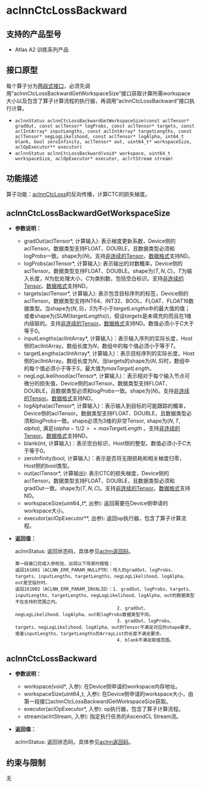 # aclnnCtcLossBackward 

## 支持的产品型号
- Atlas A2 训练系列产品

## 接口原型
每个算子分为[两段式接口](common/两段式接口.md)，必须先调用“aclnnCtcLossBackwardGetWorkspaceSize”接口获取计算所需workspace大小以及包含了算子计算流程的执行器，再调用“aclnnCtcLossBackward”接口执行计算。

- `aclnnStatus aclnnCtcLossBackwardGetWorkspaceSize(const aclTensor* gradOut, const aclTensor* logProbs, const aclTensor* targets, const aclIntArray* inputLengths, const aclIntArray* targetLengths, const aclTensor* negLogLikelihood, const aclTensor* logAlpha, int64_t blank, bool zeroInfinity, aclTensor* out, uint64_t* workspaceSize, aclOpExecutor** executor)`
- `aclnnStatus aclnnCtcLossBackward(void* workspace, uint64_t workspaceSize, aclOpExecutor* executor, aclrtStream stream)`

## 功能描述

算子功能：[aclnnCtcLoss](aclnnCtcLoss.md)的反向传播，计算CTC的损失梯度。


## aclnnCtcLossBackwardGetWorkspaceSize

- **参数说明：**

  - gradOut(aclTensor*, 计算输入): 表示梯度更新系数，Device侧的aclTensor。数据类型支持FLOAT、DOUBLE，且数据类型必须和logProbs一致。shape为($N$)。支持[非连续的Tensor](common/非连续的Tensor.md)。[数据格式](common/数据格式.md)支持ND。
  - logProbs(aclTensor*, 计算输入): 表示输出的对数概率，Device侧的aclTensor。数据类型支持FLOAT、DOUBLE。shape为($T, N, C$)，$T$为输入长度，$N$为批处理大小，$C$为类别数，包括空白标识。支持[非连续的Tensor](common/非连续的Tensor.md)。[数据格式](common/数据格式.md)支持ND。
  - targets(aclTensor*, 计算输入): 表示包含目标序列的标签，Device侧的aclTensor。数据类型支持INT64、INT32、BOOL、FLOAT、FLOAT16数据类型。当shape为($N, S$)，$S$为不小于$targetLengths$中的最大值的值；或者shape为(SUM($targetLengths$))，假设$targets$是未填充的而且在1维内级联的。支持[非连续的Tensor](common/非连续的Tensor.md)。[数据格式](common/数据格式.md)支持ND。数值必须小于$C$大于等于0。
  - inputLengths(aclIntArray*, 计算输入)：表示输入序列的实际长度，Host侧的aclIntArray。数组长度为$N$，数组中的每个值必须小于等于$T$。
  - targetLengths(aclIntArray*, 计算输入)：表示目标序列的实际长度，Host侧的aclIntArray。数组长度为$N$，当targets的shape为($N,S$)时，数组中的每个值必须小于等于$S$，最大值为$maxTargetLength$。
  - negLogLikelihood(aclTensor*, 计算输入)：表示相对于每个输入节点可微分的损失值，Device侧的aclTensor。数据类型支持FLOAT、DOUBLE，且数据类型必须和logProbs一致。shape为($N$)。支持[非连续的Tensor](common/非连续的Tensor.md)。[数据格式](common/数据格式.md)支持ND。
  - logAlpha(aclTensor*, 计算输入)：表示输入到目标的可能跟踪的概率，Device侧的aclTensor。数据类型支持FLOAT、DOUBLE，且数据类型必须和logProbs一致。shape必须为3维的非空Tensor, shape为($N, T, alpha$), 满足$(alpha - 1) / 2 >= maxTargetLength$ 。支持[非连续的Tensor](common/非连续的Tensor.md)。[数据格式](common/数据格式.md)支持ND。
  - blank(int, 计算输入)：表示空白标识，Host侧的整型。数值必须小于$C$大于等于0。
  - zeroInfinity(bool, 计算输入)：表示是否将无限损耗和相关梯度归零，Host侧的bool类型。
  - out(aclTensor*, 计算输出): 表示CTC的损失梯度，Device侧的aclTensor。数据类型支持FLOAT、DOUBLE，且数据类型必须和gradOut一致。shape为($T, N, C$)。支持[非连续的Tensor](common/非连续的Tensor.md)。[数据格式](common/数据格式.md)支持ND。
  - workspaceSize(uint64_t*, 出参): 返回需要在Device侧申请的workspace大小。
  - executor(aclOpExecutor**, 出参): 返回op执行器，包含了算子计算流程。

- **返回值：**

  aclnnStatus: 返回状态码，具体参见[aclnn返回码](common/aclnn返回码.md)。
  ```
  第一段接口完成入参校验，出现以下场景时报错：
  返回161001（ACLNN_ERR_PARAM_NULLPTR）：传入的gradOut、logProbs、targets、inputLengths、targetLengths、negLogLikelihood、logAlpha、out是空指针时。
  返回161002（ACLNN_ERR_PARAM_INVALID）：1. gradOut、logProbs、targets、inputLengths、targetLengths、negLogLikelihood、logAlpha、out的数据类型不在支持的范围之内。
                                        2. gradOut、negLogLikelihood、logAlpha、out和logProbs数据类型不同。
                                        3. gradOut、logProbs、targets、negLogLikelihood、logAlpha、out的Tensor不满足对应的shape要求，或者inputLengths、targetLengths的ArrayList的长度不满足要求。
                                        4. blank不满足取值范围。
  ```

## aclnnCtcLossBackward

- **参数说明：**

  - workspace(void*, 入参): 在Device侧申请的workspace内存地址。
  - workspaceSize(uint64_t, 入参): 在Device侧申请的workspace大小，由第一段接口aclnnCtcLossBackwardGetWorkspaceSize获取。
  - executor(aclOpExecutor*, 入参): op执行器，包含了算子计算流程。
  - stream(aclrtStream, 入参): 指定执行任务的AscendCL Stream流。

- **返回值：**

  aclnnStatus: 返回状态码，具体参见[aclnn返回码](common/aclnn返回码.md)。

## 约束与限制
无
